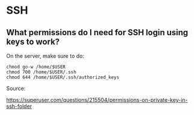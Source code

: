 # SSH

## What permissions do I need for SSH login using keys to work?

On the server, make sure to do:

```
chmod go-w /home/$USER
chmod 700 /home/$USER/.ssh
chmod 644 /home/$USER/.ssh/authorized_keys
```

Source:

https://superuser.com/questions/215504/permissions-on-private-key-in-ssh-folder
